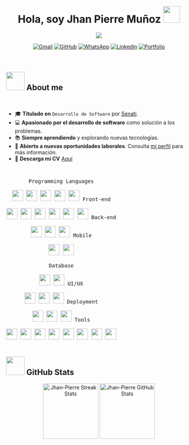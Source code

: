 <h1 align="center">Hola, soy Jhan Pierre Muñoz <img src="https://media.giphy.com/media/hvRJCLFzcasrR4ia7z/giphy.gif" width="45"></h1>
<p align="center">
  <a href="https://github.com/DenverCoder1/readme-typing-svg">
    <img src="https://readme-typing-svg.herokuapp.com?font=Time+New+Roman&color=%23C8BE25&size=30&center=true&vCenter=true&width=600&height=100&lines=Web+Developer;Full+Stack+Developer;Back+End+Developer">
  </a>
  <div align="center">
    <a href="mailto:jhanpierredev@gmail.com"><img src="https://img.shields.io/badge/Gmail-%23EA4335.svg?style=plastic&logo=gmail&logoColor=white" alt="Gmail"/></a>
    <a href="https://github.com/Jhan-Pierre"><img src="https://img.shields.io/badge/GitHub-%23181717.svg?style=plastic&logo=github&logoColor=white" alt="GitHub"/></a>
    <a href="https://wa.me/51941120990"><img src="https://img.shields.io/badge/WhatsApp-%2325D366.svg?style=plastic&logo=whatsapp&logoColor=white" alt="WhatsApp"/></a>
    <a href="https://www.linkedin.com/in/jhandev/"><img src="https://img.shields.io/badge/LinkedIn-%230A66C2.svg?style=plastic&logo=linkedin&logoColor=white" alt="LinkedIn"/></a>
    <a href="https://jhan-pierre-mm.vercel.app/"><img src="https://img.shields.io/badge/Portfolio-%230A66C2.svg?style=plastic&logo=rocket&logoColor=white" alt="Portfolio"/></a>	  
  </div>
</p>
<br>

## <picture><img src="https://github.com/7oSkaaa/7oSkaaa/blob/main/Images/about_me.gif?raw=true" width="50px"></picture> About me
<br>  

- 🎓 **Titulado en** `Desarrollo de Software` por [Senati](https://www.senati.edu.pe/).  
- 💻 **Apasionado por el desarrollo de software** como solución a los problemas.  
- 📚 **Siempre aprendiendo** y explorando nuevas tecnologías.  
- 🚀 **Abierto a nuevas oportunidades laborales**. Consulta [mi perfil](https://www.linkedin.com/in/jhandev/) para más información.  
- 📄 **Descarga mi CV** <a href="https://jhan-pierre-mm.vercel.app/files/CV-JHAN_PIERRE-DEV.pdf" target="_blank">Aquí</a>


<br> 

<p style="display: inline-block;" align="center">
  <!-- Programming Languages -->
  <kbd>
    <kbd>Programming Languages</kbd>
    <br><br>
    <img width="30px" src="https://cdn.jsdelivr.net/gh/devicons/devicon/icons/java/java-original.svg" />
    <img width="30px" src="https://cdn.jsdelivr.net/gh/devicons/devicon/icons/csharp/csharp-original.svg" />
    <img width="30px" src="https://cdn.jsdelivr.net/gh/devicons/devicon/icons/php/php-original.svg" />
    <img width="30px" src="https://cdn.jsdelivr.net/gh/devicons/devicon/icons/javascript/javascript-original.svg" />
    <img width="30px" src="https://cdn.jsdelivr.net/gh/devicons/devicon/icons/typescript/typescript-original.svg" />
  </kbd>

  <!-- Front-end -->
  <kbd>
    <kbd>Front-end</kbd>
    <br><br>
    <img width="30px" src="https://cdn.jsdelivr.net/gh/devicons/devicon/icons/html5/html5-original.svg" />
    <img width="30px" src="https://cdn.jsdelivr.net/gh/devicons/devicon/icons/css3/css3-original.svg" />
    <img width="30px" src="https://cdn.jsdelivr.net/gh/devicons/devicon/icons/react/react-original.svg" />
    <img width="30px" src="https://cdn.jsdelivr.net/gh/devicons/devicon/icons/nextjs/nextjs-original.svg" />
    <img width="30px" src="https://cdn.jsdelivr.net/gh/devicons/devicon/icons/bootstrap/bootstrap-original.svg" />
    <img width="30px" src="https://cdn.jsdelivr.net/gh/devicons/devicon/icons/tailwindcss/tailwindcss-original.svg" />
  </kbd>

  <!-- Back-end -->
  <kbd>
    <kbd>Back-end</kbd>
    <br><br>
    <img width="30px" src="https://cdn.jsdelivr.net/gh/devicons/devicon/icons/dotnetcore/dotnetcore-original.svg" />
    <img width="30px" src="https://cdn.jsdelivr.net/gh/devicons/devicon/icons/spring/spring-original.svg" />
    <img width="30px" src="https://cdn.jsdelivr.net/gh/devicons/devicon/icons/laravel/laravel-original.svg" />
  </kbd>

  <!-- Mobile -->
  <kbd>
    <kbd>Mobile</kbd>
    <br><br>
    <img width="30px" src="https://cdn.jsdelivr.net/gh/devicons/devicon/icons/kotlin/kotlin-original.svg" />
    <img width="30px" src="https://cdn.jsdelivr.net/gh/devicons/devicon/icons/firebase/firebase-original.svg" />
  </kbd>
  <br><br> <!-- Added 2 breaks here -->

  <!-- Database -->
  <kbd>
    <kbd>Database</kbd>
    <br><br>
    <img width="30px" src="https://cdn.jsdelivr.net/gh/devicons/devicon/icons/mysql/mysql-original.svg" />
    <img width="30px" src="https://cdn.jsdelivr.net/gh/devicons/devicon/icons/microsoftsqlserver/microsoftsqlserver-plain.svg" />
  </kbd>

  <!-- UI/UX -->
  <kbd>
    <kbd>UI/UX</kbd>
    <br><br>
    <img width="30px" src="https://cdn.jsdelivr.net/gh/devicons/devicon/icons/materialui/materialui-original.svg" />
    <img width="30px" src="https://cdn.jsdelivr.net/gh/devicons/devicon/icons/bootstrap/bootstrap-original.svg" />
    <img width="30px" src="https://cdn.jsdelivr.net/gh/devicons/devicon/icons/tailwindcss/tailwindcss-original.svg" />
  </kbd>

  <!-- Deployment -->
  <kbd>
    <kbd>Deployment</kbd>
    <br><br>
    <img width="30px" src="https://cdn.jsdelivr.net/gh/devicons/devicon/icons/heroku/heroku-plain.svg" />
    <img width="30px" src="https://cdn.jsdelivr.net/gh/devicons/devicon/icons/vercel/vercel-original.svg" />
    <img width="30px" src="https://cdn.jsdelivr.net/gh/devicons/devicon/icons/cloudflare/cloudflare-original.svg" />
  </kbd>

  <!-- Tools -->
  <kbd>
    <kbd>Tools</kbd>
    <br><br>
    <img width="30px" src="https://cdn.jsdelivr.net/gh/devicons/devicon/icons/vscode/vscode-original.svg" />
    <img width="30px" src="https://cdn.jsdelivr.net/gh/devicons/devicon/icons/visualstudio/visualstudio-plain.svg" />
    <img width="30px" src="https://cdn.jsdelivr.net/gh/devicons/devicon/icons/intellij/intellij-original.svg" />
    <img width="30px" src="https://cdn.jsdelivr.net/gh/devicons/devicon/icons/datagrip/datagrip-original.svg" />
    <img width="30px" src="https://cdn.jsdelivr.net/gh/devicons/devicon/icons/postman/postman-original.svg" />
    <img width="30px" src="https://cdn.jsdelivr.net/gh/devicons/devicon/icons/swagger/swagger-original.svg" />
    <img width="30px" src="https://cdn.jsdelivr.net/gh/devicons/devicon/icons/github/github-original.svg" />
    <img width="30px" src="https://cdn.jsdelivr.net/gh/devicons/devicon/icons/figma/figma-original.svg" />
  </kbd>
</p>

## <picture> <img src="https://github.com/7oSkaaa/7oSkaaa/blob/main/Images/Statistics.gif?raw=true" width=50px> </picture> GitHub Stats

<p align="center">
  <img src="https://github-readme-streak-stats.herokuapp.com/?user=Jhan-Pierre&theme=tokyonight_duo" alt="Jhan-Pierre Streak Stats" height="150px"/>
  <img src="https://github-readme-stats.vercel.app/api?username=Jhan-Pierre&show_icons=true&count_private=true&locale=en&theme=tokyonight&layout=compact" alt="Jhan-Pierre GitHub Stats" height="150px"/>
</p>
